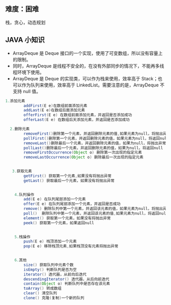 ## 难度：困难

栈，贪心，动态规划

## JAVA 小知识

+ ArrayDeque 是 Deque 接口的一个实现，使用了可变数组，所以没有容量上的限制。
+ 同时，ArrayDeque 是线程不安全的，在没有外部同步的情况下，不能再多线程环境下使用。
+ ArrayDeque 是 Deque 的实现类，可以作为栈来使用，效率高于 Stack；也可以作为队列来使用，效率高于 LinkedList。需要注意的是，ArrayDeque 不支持 null 值。

```java
1.添加元素
        addFirst(E e)在数组前面添加元素
        addLast(E e)在数组后面添加元素
        offerFirst(E e) 在数组前面添加元素，并返回是否添加成功
        offerLast(E e) 在数组后天添加元素，并返回是否添加成功

  2.删除元素
        removeFirst()删除第一个元素，并返回删除元素的值,如果元素为null，将抛出异常
        pollFirst()删除第一个元素，并返回删除元素的值，如果元素为null，将返回null
        removeLast()删除最后一个元素，并返回删除元素的值，如果为null，将抛出异常
        pollLast()删除最后一个元素，并返回删除元素的值，如果为null，将返回null
        removeFirstOccurrence(Object o) 删除第一次出现的指定元素
        removeLastOccurrence(Object o) 删除最后一次出现的指定元素
   

   3.获取元素
        getFirst() 获取第一个元素,如果没有将抛出异常
        getLast() 获取最后一个元素，如果没有将抛出异常
   

    4.队列操作
        add(E e) 在队列尾部添加一个元素
        offer(E e) 在队列尾部添加一个元素，并返回是否成功
        remove() 删除队列中第一个元素，并返回该元素的值，如果元素为null，将抛出异常(其实底层调用的是removeFirst())
        poll()  删除队列中第一个元素，并返回该元素的值,如果元素为null，将返回null(其实调用的是pollFirst())
        element() 获取第一个元素，如果没有将抛出异常
        peek() 获取第一个元素，如果返回null
      

    5.栈操作
        push(E e) 栈顶添加一个元素
        pop(E e) 移除栈顶元素,如果栈顶没有元素将抛出异常
        

    6.其他
        size() 获取队列中元素个数
        isEmpty() 判断队列是否为空
        iterator() 迭代器，从前向后迭代
        descendingIterator() 迭代器，从后向前迭代
        contain(Object o) 判断队列中是否存在该元素
        toArray() 转成数组
        clear() 清空队列
        clone() 克隆(复制)一个新的队列
```
